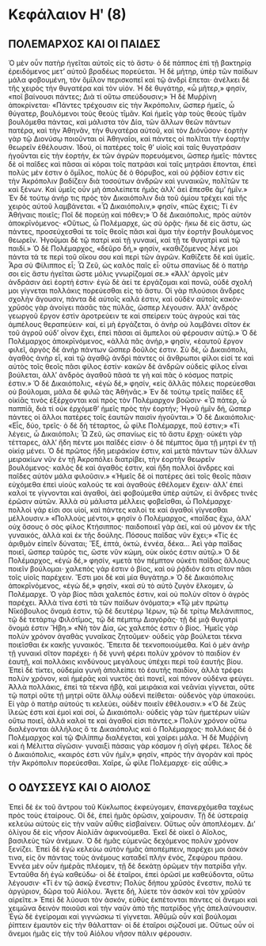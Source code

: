 # Κεφάλαιον Ηʹ (8)

## ΠΟΛΕΜΑΡΧΟΣ ΚΑΙ ΟΙ ΠΑΙΔΕΣ
Ὁ μὲν οὖν πατὴρ ἡγεῖται αὐτοῖς εἰς τὸ ἄστυ· ὁ δὲ πάππος ἐπὶ τῇ βακτηρίᾳ ἐρειδόμενος μετ’ αὐτοῦ βραδέως πορεύεται. Ἡ δὲ μήτηρ, ὑπὲρ τῶν παίδων μάλα φοβουμένη, τὸν ὅμῑλον περισκοπεῖ καὶ τῷ ἀνδρὶ ἕπεται· ἀνέλκει δὲ τῆς χειρὸς τὴν θυγατέρα καὶ τὸν υἱόν. Ἡ δὲ θυγάτηρ, «ὦ μῆτερ,» φησίν, «ποῖ βαίνουσι πάντες; Διὰ τί οὕτω σπεύδουσιν;» Ἡ δὲ Μυῤῥίνη ἀποκρίνεται· «Πάντες τρέχουσιν εἰς τὴν Ἀκρόπολιν, ὥσπερ ἡμεῖς, ὦ θύγατερ, βουλόμενοι τοὺς θεοὺς τῑμᾶν. Καὶ ἡμεῖς γὰρ τοὺς θεοὺς τῑμᾶν βουλόμεθα πάντας, καὶ μάλιστα τὸν Δία, τῶν ἄλλων θεῶν πάντων πατέρα, καὶ τὴν Ἀθηνᾶν, τὴν θυγατέρα αὐτοῦ, καὶ τὸν Διόνῡσον· ἑορτὴν γὰρ τῷ Διονύσῳ ποιοῦνται οἱ Ἀθηναῖοι, καὶ πάντες οἱ πολῖται τὴν ἑορτὴν θεωρεῖν ἐθέλουσιν. Ἰδού, οἱ πατέρες τοῖς θ’ υἱοῖς καὶ ταῖς θυγατράσιν ἡγοῦνται εἰς τὴν ἑορτήν, ἐκ τῶν ἀγρῶν πορευόμενοι, ὥσπερ ἡμεῖς· πάντες δὲ οἱ παῖδες καὶ πᾶσαι αἱ κόραι τοῖς πατράσι καὶ ταῖς μητράσι ἕπονται, ἐπεὶ πολὺς μέν ἐστιν ὁ ὅμῑλος, πολὺς δὲ ὁ θόρυβος, καὶ οὐ ῥᾴδίον ἐστιν εἰς τὴν Ἀκρόπολιν βαδίζειν διὰ τοσούτων ἀνδρῶν καὶ γυναικῶν, πολῑτῶν τε καὶ ξένων. Καὶ ὑμεῖς οὖν μὴ ἀπολείπετε ἡμᾶς ἀλλ’ ἀεὶ ἕπεσθε ἅμ’ ἡμῖν.»
Ἐν δὲ τούτῳ ἀνήρ τις πρὸς τὸν Δικαιόπολιν διὰ τοῦ ὁμίου τρέχει καὶ τῆς χειρὸς αὐτοῦ λαμβάνεται. «Ὦ Δικαιόπολιν,» φησίν, «πῶς ἔχεις; Τί ἐν Ἀθήναις ποιεῖς; Ποῖ δὲ πορεύῃ καὶ πόθεν;» Ὁ δὲ Δικαιόπολις, πρὸς αὐτὸν ἀποκρῑνόμενος· «Οὕτως, ὦ Πολέμαρχε, ὡς σὺ ὁρᾷς· ἥκω δὲ εἰς ἄστυ, ὡς πάντες, προσεύχεσθαί τε τοῖς θεοῖς πᾶσι καὶ ἅμα τὴν ἑορτὴν βουλόμενος θεωρεῖν. Ἡγοῦμαι δὲ τῷ πατρὶ καὶ τῇ γυναικί, καὶ τῇ τε θυγατρὶ καὶ τῷ παιδί.» Ὁ δὲ Πολέμαρχος, «δεῦρο δή,» φησίν, «καθιζόμενος λέγε μοι πάντα τά τε περὶ τοῦ οἴκου σου καὶ περὶ τῶν ἀγρῶν. Καθίζετε δὲ καὶ ὑμεῖς. Ἆρα σὺ Φίλιππος εἶ; Ὦ Ζεῦ, ὡς καλὸς παῖς εἶ· οὕτω σπανίως δὲ ὁ πατήρ σοι εἰς ἄστυ ἡγεῖται ὥστε μόλις γνωρίζομαί σε.»
«Ἀλλ’ ἀργοῖς μὲν ἀνδράσιν ἀεὶ ἑορτή ἐστιν· ἐγὼ δὲ ἀεί τε ἐργάζομαι καὶ πονῶ, οὐδὲ σχολή μοι γίγνεται πολλάκις πορεύεσθαι εἰς τὸ ἄστυ. Οἱ γὰρ πλούσιοι ἄνδρες σχολὴν ἄγουσιν, πάντα δὲ αὐτοῖς καλά ἐστιν, καὶ οὐδὲν αὐτοῖς κακόν· χρῡσὸς γὰρ ἀνοίγει πάσᾱς τὰς πύλᾱς, ὥσπερ λέγουσιν. Ἀλλ’ ἀνδρὸς γεωργοῦ ἔργον ἐστὶν ἀροτρεύειν τε καὶ σπείρειν τοὺς ἀγρούς καὶ τὰς ἀμπέλους θεραπεύειν· καί, εἰ μὴ ἐργάζεται, ὁ ἀνὴρ οὐ λαμβάνει σῖτον ἐκ τοῦ ἀγροῦ οὐδ’ οἶνον ἔχει, ἐπεὶ πᾶσαι αἱ ἄμπελοι οὐ φέρουσιν αὐτῷ.»
Ὁ δὲ Πολέμαρχος ἀποκρῑνόμενος, «ἀλλὰ πᾶς ἀνήρ,» φησίν, «ἑαυτοῦ ἔργον φιλεῖ, ἀργὸς δὲ ἀνὴρ πάντων ὥσπερ δοῦλός ἐστιν. Σὺ δὲ, ὦ Δικαιόπολι, ἀγαθὸς ἀνὴρ εἶ, καὶ τῷ ἀγαθῷ ἀνδρὶ πάντες οἱ ἄνθρωποι φίλοι εἰσί τε καὶ αὐτὸς τοῖς θεοῖς πᾶσι φίλος ἐστίν· κακῶν δὲ ἀνδρῶν οὐδεὶς φίλος εἶναι βούλεται, ἀλλ’ ἀνδρὸς ἀγαθοῦ πᾶσά τε γὴ καὶ πᾶς ὁ κόσμος πατρίς ἐστιν.»
Ὁ δὲ Δικαιόπολις, «ἐγὼ δέ,» φησίν, «εἰς ἄλλᾱς πόλεις πορεύεσθαι οὐ βούλομαι, μάλα δὲ φιλῶ τὰς Ἀθήνᾱς.»
Ἐν δὲ τούτῳ τρεῖς παῖδες ἐξ οἰκίᾱς τινὸς ἐξέρχονται καὶ πρὸς τὸν Πολέμαρχον βοῶσιν· «Ὦ πάτερ, ὦ παππίᾱ, διὰ τί οὐκ ἐρχόμεθ’ ἡμεῖς πρὸς τὴν ἑορτήν; Ἡγοῦ ἡμῖν δή, ὥσπερ πάντες οἱ ἄλλοι πατέρες τοῖς ἑαυτῶν παισὶν ἡγοῦνται.» Ὁ δὲ Δικαιόπολις· «Εἷς, δύο, τρεῖς· ὁ δὲ δὴ τέταρτος, ὦ φίλε Πολέμαρχε, ποῦ ἐστιν;»
«Τί λέγεις, ὦ Δικαιόπολι; Ὦ Ζεῦ, ὡς σπανίως εἰς τὸ ἄστυ ἔρχῃ· οὐκέτι γὰρ τέτταρες, ἀλλ’ ἤδη πέντε μοι παῖδές εἰσιν· ὁ δὲ πέμπτος ἅμα τῇ μητρὶ ἐν τῇ οἱκίᾳ μένει. Ὁ δὲ πρῶτος ἤδη μειράκίον ἐστιν, καὶ μετὰ πάντων τῶν ἄλλων μειρακίων νῦν ἐν τῇ Ἀκροπόλει διατρίβει, τὴν ἑορτὴν θεωρεῖν βουλόμενος· καλὸς δὲ καὶ ἀγαθός ἐστιν, καὶ ἤδη πολλοὶ ἄνδρες καὶ παῖδες αὐτὸν μάλα φιλοῦσιν.»
«Ἡμεῖς δὲ οἱ πατέρες ἀεὶ τοῖς θεοῖς πᾶσιν εὐχόμεθα ἐπεὶ υἱοὺς καλούς τε καὶ ἀγαθοὺς ἐθέλομεν ἔχειν· ἀλλ’ ἐπεὶ καλοί τε γίγνονται καὶ ἀγαθοί, ἀεὶ φοβούμεθα ὑπὲρ αὐτῶν, εἰ ἄνδρες τινὲς ἐρῶσιν αὐτῶν. Ἀλλὰ σὺ μάλιστα μέλλεις φοβεῖσθαι, ὦ Πολέμαρχε· πολλοὶ γάρ εἰσι σοι υἱοί, καὶ πάντες καλοί τε καὶ ἀγαθοὶ γίγνεσθαι μέλλουσιν.»
«Πολλοὺς μέντοι,» φησίν ὁ Πολέμαρχος, «παῖδας ἔχω, ἀλλ’ οὐχ ὅσους ὁ σὸς φίλος Κτήσιππος· παιδοποιεῖ γὰρ ἀεί, καὶ οὐ μόνον ἐκ τῆς γυναικός, ἀλλὰ καὶ ἐκ τῆς δούλης. Πόσους παῖδας νῦν ἔχει;»
«Τίς ἐς ἀριθμὸν εἰπεῖν δύναται; Ἕξ, ἑπτά, ὀκτώ, ἐννέα, δέκα... Ἀεὶ γὰρ παῖδας ποιεῖ, ὥσπερ ταῦρός τις, ὥστε νῦν κώμη, οὐκ οἶκός ἐστιν αὐτῷ.»
Ὁ δὲ Πολέμαρχος, «ἐγὼ δέ,» φησίν, «μετὰ τὸν πέμπτον οὐκέτι παῖδας ἄλλους ποιεῖν βούλομαι· χαλεπὸς γάρ ἐστιν ὁ βίος, καὶ οὐ ῥᾴδιόν ἐστι σῖτον πᾶσι τοῖς υἱοῖς παρέχειν. Ἔστι μοι δὲ καὶ μία θυγάτηρ.»
Ὁ δὲ Δικαιόπολις ἀποκρῑνόμενος, «ἐγὼ δέ,» φησίν, «καὶ σὺ τὸ αὐτὸ ζυγὸν ἕλκομεν, ὦ Πολέμαρχε. Ὁ γὰρ βίος πᾶσι χαλεπός ἐστιν, καὶ οὐ πολὺν σῖτον ὁ ἀγρὸς παρέχει. Ἀλλὰ τίνα ἐστὶ τὰ τῶν παίδων ὀνόματα;»
«Τῷ μὲν πρώτῳ Νῑκόβουλος ὄνομά ἐστιν, τῷ δὲ δευτέρῳ Ἱέρων, τῷ δὲ τρίτῳ Μελάνιππος, τῷ δὲ τετάρτῳ Φιλότῑμος, τῷ δὲ πέμπτῳ Διαγόρᾱς· τῇ δὲ μιᾷ θυγατρὶ ὄνομά ἐστιν Ἥβη.»
«Νὴ τὸν Δία, ὡς χαλεπός ἐστιν ὁ βίος. Ἡμεῖς γὰρ πολὺν χρόνον ἀγαθὰς γυναῖκας ζητοῦμεν· οὐδεὶς γὰρ βούλεται τέκνα ποιεῖσθαι ἐκ κακῆς γυναικός. Ἔπειτα δὲ τεκνοποιούμεθα. Καὶ ὁ μὲν ἀνὴρ τῇ γυναικὶ σῖτον παρέχει· ἡ δὲ γυνὴ φέρει πολὺν χρόνον τὸ παιδίον ἐν ἑαυτῇ, καὶ πολλάκις κινδύνους μεγάλους ὑπέχει περὶ τοῦ ἑαυτῆς βίου. Ἐπεὶ δὲ τίκτει, οὐδεμία γυνὴ ἀπολείπει τὸ ἑαυτῆς παιδίον, ἀλλὰ τρέφει πολὺν χρόνον, καὶ ἡμέρᾱς καὶ νυκτὸς ἀεὶ πονεῖ, καὶ πόνον οὐδένα φεύγει. Ἀλλὰ πολλάκις, ἐπεὶ τὰ τέκνα ἡβᾷ, καὶ μειράκια καὶ νεᾱνίαι γίγνεται, οὔτε τῷ πατρὶ οὔτε τῇ μητρὶ οὔτε ἄλλῳ οὐδενὶ πείθεται· οὐδενὸς γὰρ ὑπακούει. Εἰ γὰρ ὁ πατὴρ αὐτούς τι κελεύει, οὐδὲν ποιεῖν ἐθέλουσιν.»
«Ὁ δὲ Ζεὺς ἵλεώς ἐστι καὶ ἐμοὶ καὶ σοί, ὦ Δικαιόπολι· οὐδεὶς γὰρ τῶν ἡμετέρων υἱῶν οὕτω ποιεῖ, ἀλλὰ καλοί τε καὶ ἀγαθοί εἰσι πάντες.»
Πολὺν χρόνον οὕτω διαλέγονται ἀλλήλοις ὅ τε Δικαιόπολις καὶ ὁ Πολέμαρχος· πολλάκις δὲ ὁ Πολέμαρχος καὶ τῷ Φιλίππῳ διαλέγεται, καὶ χαίρει μάλα. Ἡ δὲ Μυῤῥίνη καὶ ἡ Μέλιττα σῑγῶσιν· γυναιξὶ πάσαις γὰρ κόσμον ἡ σῑγὴ φέρει.
Τέλος δὲ ὁ Δικαιόπολις, «καιρός ἐστι νῦν ἡμῖν,» φησίν, «πρὸς τὴν ἀγορὰν καὶ πρὸς τὴν Ἀκρόπολιν πορεύεσθαι. Χαῖρε, ὦ φίλε Πολέμαρχε· εἰς αὖθις.»

## Ο ΟΔΥΣΣΕΥΣ ΚΑΙ Ο ΑΙΟΛΟΣ
Ἐπεὶ δὲ ἐκ τοῦ ἄντρου τοῦ Κύκλωπος ἐκφεύγομεν, ἐπανερχόμεθα ταχέως πρὸς τοὺς ἑταίρους. Οἱ δὲ, ἐπεὶ ἡμᾶς ὁρῶσιν, χαίρουσιν. Τῇ δὲ ὑστεραίᾳ κελεύω αὐτοὺς εἰς τὴν ναῦν αὖθις εἰσβαίνειν. Οὕτως οὖν ἀποπλέομεν.
Δι’ ὀλίγου δὲ εἰς νῆσον Αἰολίᾱν ἀφικνούμεθα. Ἐκεῖ δὲ οἰκεῖ ὁ Αἴολος, βασιλεὺς τῶν ἀνέμων. Ὁ δὲ ἡμᾶς εὐμενῶς δεχόμενος πολὺν χρόνον ξενίζει. Ἐπεὶ δὲ ἐγὼ κελεύω αὐτὸν ἡμᾶς ἀποπέμπειν, παρέχει μοι ἀσκόν τινα, εἰς ὃν πάντας τοὺς ἀνέμους καταδεῖ πλὴν ἐνός, Ζεφύρου πράου.
Ἐννέα μὲν οὖν ἡμέρᾱς πλέομεν, τῇ δὲ δεκάτῃ ὁρῶμεν τὴν πατρίδα γῆν. Ἐνταῦθα δὴ ἐγὼ καθεύδω· οἱ δὲ ἑταῖροι, ἐπεὶ ὁρῶσί με καθεύδοντα, οὕτω λέγουσιν· «Τί ἐν τῷ ἀσκῷ ἔνεστιν; Πολὺς δήπου χρῡσὸς ἔνεστιν, πολύ τε ἀργύριον, δῶρα τοῦ Αἰόλου. Ἄγετε δή, λύετε τὸν ἀσκὸν καὶ τὸν χρῡσὸν αἱρεῖτε.»
Ἐπεὶ δὲ λύουσι τὸν ἀσκόν, εὐθὺς ἐκπέτονται πάντες οἱ ἄνεμοι καὶ χειμῶνα δεινὸν ποιοῦσι καὶ τὴν ναῦν ἀπὸ τῆς πατρίδος γῆς ἀπελαύνουσιν. Ἐγὼ δὲ ἐγείρομαι καὶ γιγνώσκω τί γίγνεται. Ἀθῡμῶ οὖν καὶ βούλομαι ῥίπτειν ἐμαυτὸν εἰς τὴν θάλατταν· οἱ δὲ ἑταῖροι σῴζουσί με. Οὕτως οὖν οἱ ἄνεμοι ἡμᾶς εἰς τὴν τοῦ Αἰόλου νῆσον πάλιν φέρουσιν.